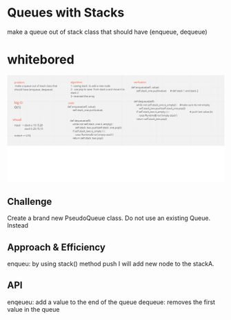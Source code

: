 #   Queues with Stacks
make a queue out of stack class that should have (enqueue, dequeue) 


# whitebored
![](code11.png)

## Challenge
Create a brand new PseudoQueue class. Do not use an existing Queue. Instead

## Approach & Efficiency
enqueu: by using stack() method push I will add new node to the stackA.

## API
enqeueu: add a value to the end of the queue
dequeue: removes the first value in the queue
